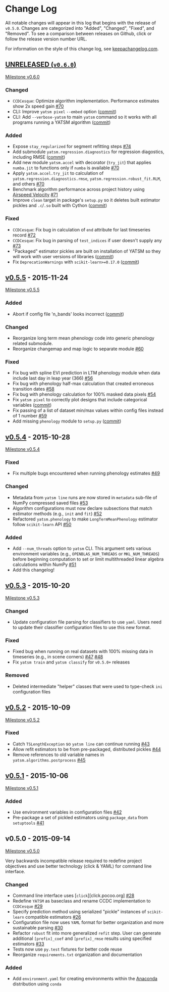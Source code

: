 # Change Log

All notable changes will appear in this log that begins with the release of
`v0.5.0`. Changes are categorized into "Added", "Changed", "Fixed", and "Removed". To see a comparison between releases on Github, click or follow the release version number URL.

For information on the style of this change log, see [keepachangelog.com](http://keepachangelog.com/).

## [UNRELEASED (`v0.6.0`)](https://github.com/ceholden/yatsm/compare/v0.5.5...HEAD)

[Milestone v0.6.0](https://github.com/ceholden/yatsm/milestones/v0.6.0)

### Changed
- `CCDCesque`: Optimize algorithm implementation. Performance estimates show 2x speed gain [#70](https://github.com/ceholden/yatsm/issues/70)
- CLI: Improve `yatsm pixel` `--embed` option ([commit](https://github.com/ceholden/yatsm/commit/b1cf47ff3feeeb93b9f671bccc4379a9da1ad808))
- CLI: Add `--verbose-yatsm` to main `yatsm` command so it works with all programs running a YATSM algorithm ([commit](https://github.com/ceholden/yatsm/commit/772badc980c56d2d5c4185a40bf856bc6875be91))

### Added
- Expose `stay_regularized` for segment refitting steps [#74](https://github.com/ceholden/yatsm/issues/74)
- Add submodule `yatsm.regression.diagnostics` for regression diagostics, including RMSE ([commit](https://github.com/ceholden/yatsm/commit/df582d235a6e6c8e114053015a7b7392bee8f570))
- Add new module `yatsm.accel` with decorator (`try_jit`) that applies `numba.jit` to functions only if `numba` is available [#70](https://github.com/ceholden/yatsm/issues/70)
- Apply `yatsm.accel.try_jit` to calculation of `yatsm.regression.diagnostics.rmse`, `yatsm.regression.robust_fit.RLM`, and others [#70](https://github.com/ceholden/yatsm/issues/70)
- Benchmark algorithm performance across project history using [Airspeed Velocity](https://github.com/spacetelescope/asv/) [#71](https://github.com/ceholden/yatsm/issues/71)
- Improve `clean` target in package's `setup.py` so it deletes built estimator pickles and `.c`/`.so` built with Cython ([commit](https://github.com/ceholden/yatsm/commit/bb868922a2f6f2f68c9f71153c4307e8727468cb))

### Fixed
- `CCDCesque`: Fix bug in calculation of `end` attribute for last timeseries record [#72](https://github.com/ceholden/yatsm/issues/72)
- `CCDCesque`: Fix bug in parsing of `test_indices` if user doesn't supply any [#73](https://github.com/ceholden/yatsm/issues/73)
- "Packaged" estimator pickles are built on installation of YATSM so they will work with user versions of libraries ([commit](https://github.com/ceholden/yatsm/commit/d9b4b80c1c70137525abfde7fc7933e34bcf6820))
- Fix `DeprecationWarnings` with `scikit-learn>=0.17.0` ([commit](https://github.com/ceholden/yatsm/commit/29ddd4c0da29904b49fca7e452ee23ca1f938261))

## [v0.5.5](https://github.com/ceholden/yatsm/compare/v0.5.4...v0.5.5) - 2015-11-24

[Milestone v0.5.5](https://github.com/ceholden/yatsm/milestones/v0.5.5)

### Added
- Abort if config file 'n_bands' looks incorrect ([commit](https://github.com/ceholden/yatsm/commit/01a6adec1fcd567c194e28b98fa488c13cdbdd45))

### Changed
- Reorganize long term mean phenology code into generic phenology related submodule.
- Reorganize changemap and map logic to separate module [#60](https://github.com/ceholden/yatsm/issues/60)

### Fixed
- Fix bug with spline EVI prediction in LTM phenology module when data include last day in leap year (366) [#56](https://github.com/ceholden/yatsm/issues/56)
- Fix bug with phenology half-max calculation that created erroneous transition dates [#58](https://github.com/ceholden/yatsm/issues/58)
- Fix bug with phenology calculation for 100% masked data pixels [#54](https://github.com/ceholden/yatsm/issues/54)
- Fix `yatsm pixel` to correctly plot designs that include categorical variables ([commit](https://github.com/ceholden/yatsm/commit/966edd8b4a95e3c19d677eb71e2b76a155911d88))
- Fix passing of a list of dataset min/max values within config files instead of 1 number [#59](https://github.com/ceholden/yatsm/issues/59)
- Add missing `phenology` module to `setup.py` ([commit](https://github.com/ceholden/yatsm/commit/9d49d737316b34d2465b18db55647d7104d17758))


## [v0.5.4](https://github.com/ceholden/yatsm/compare/v0.5.3...v0.5.4) - 2015-10-28

[Milestone v0.5.4](https://github.com/ceholden/yatsm/milestones/v0.5.4)

### Fixed
- Fix multiple bugs encountered when running phenology estimates [#49](https://github.com/ceholden/yatsm/issues/49)

### Changed
- Metadata from `yatsm line` runs are now stored in `metadata` sub-file of NumPy compressed saved files [#53](https://github.com/ceholden/yatsm/issues/53)
- Algorithm configurations must now declare subsections that match estimator methods (e.g., `init` and `fit`) [#52](https://github.com/ceholden/yatsm/issues/52)
- Refactored `yatsm.phenology` to make `LongTermMeanPhenology` estimator follow `scikit-learn` API [#50](https://github.com/ceholden/yatsm/issues/50)

### Added
- Add `--num_threads` option to `yatsm` CLI. This argument sets various environment variables (e.g., `OPENBLAS_NUM_THREADS` or `MKL_NUM_THREADS`) before beginning computation to set or limit multithreaded linear algebra calculations within NumPy [#51](https://github.com/ceholden/yatsm/issues/51)
- Add this changelog!

## [v0.5.3](https://github.com/ceholden/yatsm/compare/v0.5.2...v0.5.3) - 2015-10-20

[Milestone v0.5.3](https://github.com/ceholden/yatsm/milestones/v0.5.3)

### Changed
- Update configuration file parsing for classifiers to use `yaml`. Users need to update their classifier configuration files to use this new format.

### Fixed
- Fixed bug when running on real datasets with 100% missing data in timeseries (e.g., in scene corners) [#47](https://github.com/ceholden/yatsm/issues/47) [#48](https://github.com/ceholden/yatsm/issues/48)
- Fix `yatsm train` and `yatsm classify` for `v0.5.0+` releases

### Removed
- Deleted intermediate "helper" classes that were used to type-check `ini` configuration files

## [v0.5.2](https://github.com/ceholden/yatsm/compare/v0.5.1...v0.5.2) - 2015-10-09

[Milestone v0.5.2](https://github.com/ceholden/yatsm/milestones/v0.5.2)

### Fixed
- Catch `TSLengthException` so `yatsm line` can continue running [#43](https://github.com/ceholden/yatsm/issues/43)
- Allow refit estimators to be from pre-packaged, distributed pickles [#44](https://github.com/ceholden/yatsm/issues/44)
- Remove references to old variable names in `yatsm.algorithms.postprocess` [#45](https://github.com/ceholden/yatsm/issues/45)

## [v0.5.1](https://github.com/ceholden/yatsm/compare/v0.5.0...v0.5.1) - 2015-10-06

[Milestone v0.5.1](https://github.com/ceholden/yatsm/milestones/v0.5.1)

### Added
- Use environment variables in configuration files [#42](https://github.com/ceholden/yatsm/issues/42)
- Pre-package a set of pickled estimators using `package_data` from `setuptools` [#41](https://github.com/ceholden/yatsm/issues/41)

## v0.5.0 - 2015-09-14

[Milestone v0.5.0](https://github.com/ceholden/yatsm/milestones/v0.5.0)

Very backwards incompatible release required to redefine project objectives and
use better technology (click & YAML) for command line interface.

### Changed
- Command line interface uses [`click`][click.pocoo.org] [#28](https://github.com/ceholden/yatsm/issues/28)
- Redefine `YATSM` as baseclass and rename CCDC implementation to `CCDCesque` [#29](https://github.com/ceholden/yatsm/issues/28)
- Specify prediction method using serialized "pickle" instances of `scikit-learn` compatible estimators [#26](https://github.com/ceholden/yatsm/issues/26)
- Configuration file now uses `YAML` format for better organization and more sustainable parsing [#30](https://github.com/ceholden/yatsm/issues/30)
- Refactor `robust` fit into more generalized `refit` step. User can generate additional `[prefix]_coef` and `[prefix]_rmse` results using specified estimators [#33](https://github.com/ceholden/yatsm/issues/33)
- Tests now use `py.test` fixtures for better code reuse
- Reorganize `requirements.txt` organization and documentation

### Added
- Add `environment.yaml` for creating environments within the [Anaconda](https://www.continuum.io/downloads) distribution using `conda`
